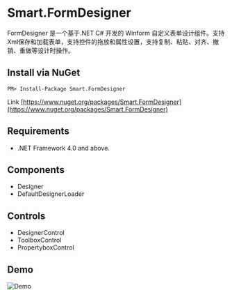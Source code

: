 # Smart.FormDesigner
FormDesigner 是一个基于.NET C# 开发的 Winform 自定义表单设计组件。支持Xml保存和加载表单，支持控件的拖放和属性设置，支持复制、粘贴、对齐、撤销、重做等设计时操作。

Install via NuGet
------------
```
PM> Install-Package Smart.FormDesigner
```
Link [https://www.nuget.org/packages/Smart.FormDesigner](https://www.nuget.org/packages/Smart.FormDesigner)

Requirements
------------
* .NET Framework 4.0 and above.

Components
------------
  * Designer
  * DefaultDesignerLoader

Controls
------------
* DesignerControl
* ToolboxControl
* PropertyboxControl

Demo
------------
![Demo](https://github.com/SmallAnts/FormDesigner.Demo/blob/master/images/demo1.png)
